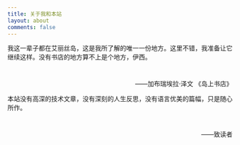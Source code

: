 ```yaml
---
title: 关于我和本站
layout: about 
comments: false
---
```



我这一辈子都在艾丽丝岛，这是我所了解的唯一一份地方。这里不错，我准备让它继续这样。没有书店的地方算不上是个地方，伊西。

<p align="right" style="margin-top:40px">——加布瑞埃拉·泽文 《岛上书店》</p>
本站没有高深的技术文章，没有深刻的人生反思，没有语言优美的篇幅，只是随心所作。
<p align="right" style="margin-top:40px">——致读者</p>
